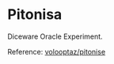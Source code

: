 # Pitonisa

Diceware Oracle Experiment.

Reference: [volooptaz/pitonise](https://github.com/volooptaz/pitonise)
